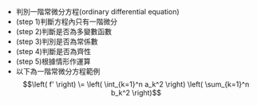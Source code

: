 - 判別一階常微分方程(ordinary differential equation)
- (step 1)判斷方程內只有一階微分
- (step 2)判斷是否為多變數函數
- (step 3)判別是否為常係數
- (step 4)判斷是否為齊性
- (step 5)根據情形作運算
- 以下為一階常微分方程範例
$$\left( f' \right) \= \left( \int_{k=1}^n a_k^2 \right) \left( \sum_{k=1}^n b_k^2 \right)$$

